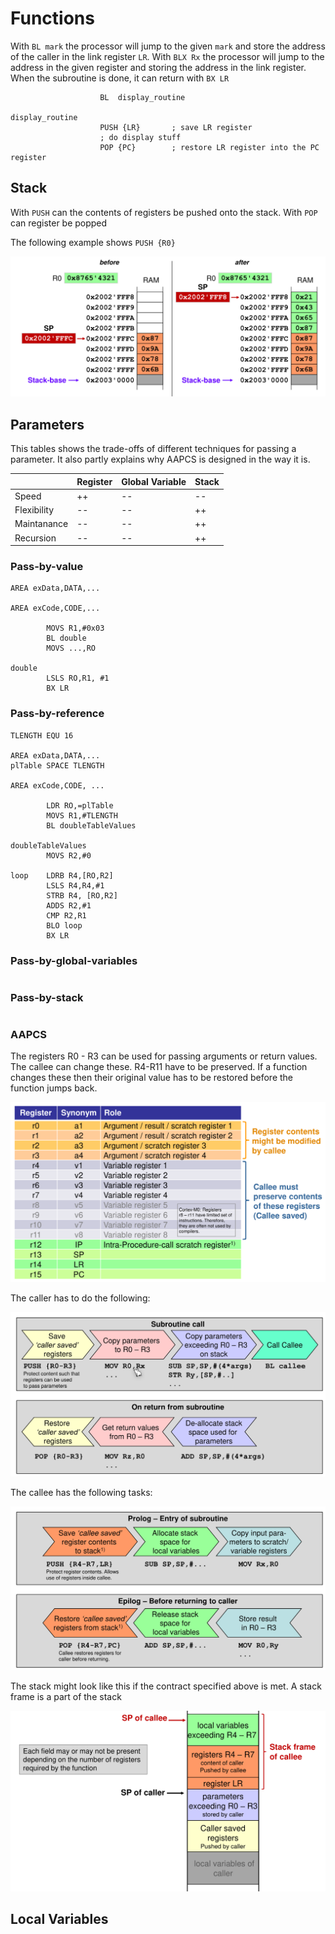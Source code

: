 # Functions

With `BL mark` the processor will jump to the given `mark` and store the address of the caller in the link register `LR`. With `BLX Rx` the processor will jump to the address in the given register and storing the address in the link register. When the subroutine is done, it can return with `BX LR`



```assembly
					BL 	display_routine

display_routine
					PUSH {LR}		; save LR register
					; do display stuff
					POP {PC}		; restore LR register into the PC register
```

## Stack

With `PUSH` can the contents of registers be pushed onto the stack. With `POP` can register be popped 

The following example shows `PUSH {R0}`

<img src="res/image-20221109105913722.png" alt="image-20221109105913722" style="zoom: 50%;" />

## Parameters

This tables shows the trade-offs of different techniques for passing a parameter. It also partly explains why AAPCS is designed in the way it is.

|             | Register | Global Variable | Stack |
| ----------- | -------- | --------------- | ----- |
| Speed       | ++       | --              | --    |
| Flexibility | --       | --              | ++    |
| Maintanance | --       | --              | ++    |
| Recursion   | --       | --              | ++    |

### Pass-by-value

```assembly
AREA exData,DATA,...

AREA exCode,CODE,...

        MOVS R1,#0x03
        BL double
        MOVS ...,RO

double
		LSLS RO,R1, #1	
		BX LR
```

### Pass-by-reference

```assembly
TLENGTH EQU 16

AREA exData,DATA,...
plTable SPACE TLENGTH

AREA exCode,CODE, ...

        LDR RO,=plTable
        MOVS R1,#TLENGTH
        BL doubleTableValues

doubleTableValues
		MOVS R2,#0

loop 	LDRB R4,[RO,R2]
        LSLS R4,R4,#1
        STRB R4, [RO,R2]
        ADDS R2,#1
        CMP R2,R1
        BLO loop
        BX LR
```

### Pass-by-global-variables

```assembly
```

### Pass-by-stack

```assembly
```

### AAPCS

The registers R0 - R3 can be used for passing arguments or return values. The callee can change these. R4-R11 have to be preserved. If a function changes these then their original value has to be restored before the function jumps back.

![image-20221123103957491](res/image-20221123103957491.png)

The caller has to do the following:

![image-20221123105918948](res/image-20221123105918948.png)

The callee has the following tasks:

![image-20221123105933228](res/image-20221123105933228.png)

The stack might look like this if the contract specified above is met. A stack frame is a part of the stack 

![image-20221123110203420](res/image-20221123110203420.png)

## Local Variables

